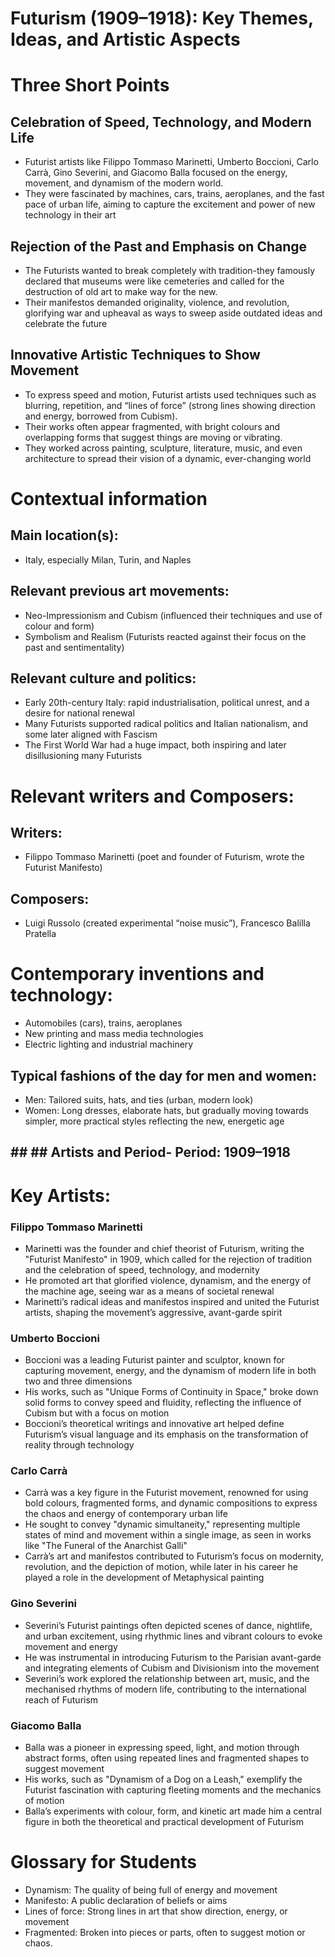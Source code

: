 # Futurism (1909–1918): Key Themes, Ideas, and Artistic Aspects

# Three Short Points

## Celebration of Speed, Technology, and Modern Life
- Futurist artists like Filippo Tommaso Marinetti, Umberto Boccioni, Carlo Carrà, Gino Severini, and Giacomo Balla focused on the energy, movement, and dynamism of the modern world. 
- They were fascinated by machines, cars, trains, aeroplanes, and the fast pace of urban life, aiming to capture the excitement and power of new technology in their art

## Rejection of the Past and Emphasis on Change
- The Futurists wanted to break completely with tradition-they famously declared that museums were like cemeteries and called for the destruction of old art to make way for the new. 
- Their manifestos demanded originality, violence, and revolution, glorifying war and upheaval as ways to sweep aside outdated ideas and celebrate the future

## Innovative Artistic Techniques to Show Movement
- To express speed and motion, Futurist artists used techniques such as blurring, repetition, and “lines of force” (strong lines showing direction and energy, borrowed from Cubism). 
- Their works often appear fragmented, with bright colours and overlapping forms that suggest things are moving or vibrating. 
- They worked across painting, sculpture, literature, music, and even architecture to spread their vision of a dynamic, ever-changing world

# Contextual information
## Main location(s):
- Italy, especially Milan, Turin, and Naples

## Relevant previous art movements:
- Neo-Impressionism and Cubism (influenced their techniques and use of colour and form)
- Symbolism and Realism (Futurists reacted against their focus on the past and sentimentality)

## Relevant culture and politics:
- Early 20th-century Italy: rapid industrialisation, political unrest, and a desire for national renewal
- Many Futurists supported radical politics and Italian nationalism, and some later aligned with Fascism
- The First World War had a huge impact, both inspiring and later disillusioning many Futurists

# Relevant writers and Composers:

## Writers:
- Filippo Tommaso Marinetti (poet and founder of Futurism, wrote the Futurist Manifesto)

## Composers:

- Luigi Russolo (created experimental “noise music”), Francesco Balilla Pratella

# Contemporary inventions and technology:
- Automobiles (cars), trains, aeroplanes 
- New printing and mass media technologies
- Electric lighting and industrial machinery

## Typical fashions of the day for men and women:

- Men: Tailored suits, hats, and ties (urban, modern look)
- Women:  Long dresses, elaborate hats, but gradually moving towards simpler, more practical styles reflecting the new, energetic age

## ## ## Artists and Period- Period: 1909–1918

# Key Artists:

### Filippo Tommaso Marinetti
- Marinetti was the founder and chief theorist of Futurism, writing the "Futurist Manifesto" in 1909, which called for the rejection of tradition and the celebration of speed, technology, and modernity
- He promoted art that glorified violence, dynamism, and the energy of the machine age, seeing war as a means of societal renewal
- Marinetti’s radical ideas and manifestos inspired and united the Futurist artists, shaping the movement’s aggressive, avant-garde spirit

### Umberto Boccioni
- Boccioni was a leading Futurist painter and sculptor, known for capturing movement, energy, and the dynamism of modern life in both two and three dimensions
- His works, such as "Unique Forms of Continuity in Space," broke down solid forms to convey speed and fluidity, reflecting the influence of Cubism but with a focus on motion
- Boccioni’s theoretical writings and innovative art helped define Futurism’s visual language and its emphasis on the transformation of reality through technology

### Carlo Carrà
- Carrà was a key figure in the Futurist movement, renowned for using bold colours, fragmented forms, and dynamic compositions to express the chaos and energy of contemporary urban life
- He sought to convey "dynamic simultaneity," representing multiple states of mind and movement within a single image, as seen in works like "The Funeral of the Anarchist Galli"
- Carrà’s art and manifestos contributed to Futurism’s focus on modernity, revolution, and the depiction of motion, while later in his career he played a role in the development of Metaphysical painting

### Gino Severini
- Severini’s Futurist paintings often depicted scenes of dance, nightlife, and urban excitement, using rhythmic lines and vibrant colours to evoke movement and energy
- He was instrumental in introducing Futurism to the Parisian avant-garde and integrating elements of Cubism and Divisionism into the movement
- Severini’s work explored the relationship between art, music, and the mechanised rhythms of modern life, contributing to the international reach of Futurism

### Giacomo Balla
- Balla was a pioneer in expressing speed, light, and motion through abstract forms, often using repeated lines and fragmented shapes to suggest movement
- His works, such as "Dynamism of a Dog on a Leash," exemplify the Futurist fascination with capturing fleeting moments and the mechanics of motion
- Balla’s experiments with colour, form, and kinetic art made him a central figure in both the theoretical and practical development of Futurism


# Glossary for Students
- Dynamism: The quality of being full of energy and movement
- Manifesto: A public declaration of beliefs or aims
- Lines of force: Strong lines in art that show direction, energy, or movement
- Fragmented: Broken into pieces or parts, often to suggest motion or chaos.